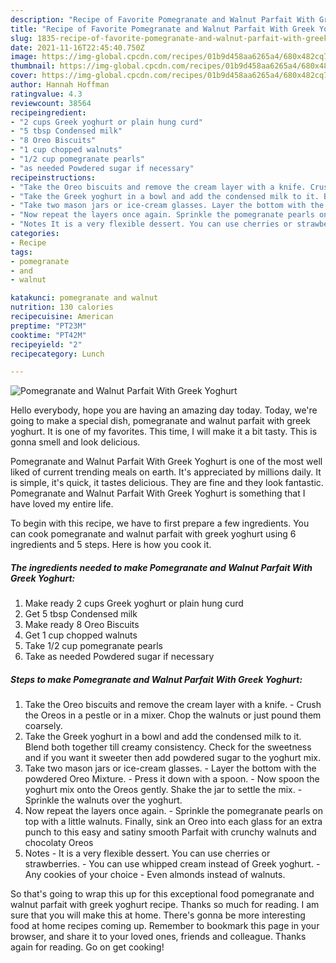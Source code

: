 ```yaml
---
description: "Recipe of Favorite Pomegranate and Walnut Parfait With Greek Yoghurt"
title: "Recipe of Favorite Pomegranate and Walnut Parfait With Greek Yoghurt"
slug: 1835-recipe-of-favorite-pomegranate-and-walnut-parfait-with-greek-yoghurt
date: 2021-11-16T22:45:40.750Z
image: https://img-global.cpcdn.com/recipes/01b9d458aa6265a4/680x482cq70/pomegranate-and-walnut-parfait-with-greek-yoghurt-recipe-main-photo.jpg
thumbnail: https://img-global.cpcdn.com/recipes/01b9d458aa6265a4/680x482cq70/pomegranate-and-walnut-parfait-with-greek-yoghurt-recipe-main-photo.jpg
cover: https://img-global.cpcdn.com/recipes/01b9d458aa6265a4/680x482cq70/pomegranate-and-walnut-parfait-with-greek-yoghurt-recipe-main-photo.jpg
author: Hannah Hoffman
ratingvalue: 4.3
reviewcount: 38564
recipeingredient:
- "2 cups Greek yoghurt or plain hung curd"
- "5 tbsp Condensed milk"
- "8 Oreo Biscuits"
- "1 cup chopped walnuts"
- "1/2 cup pomegranate pearls"
- "as needed Powdered sugar if necessary"
recipeinstructions:
- "Take the Oreo biscuits and remove the cream layer with a knife. Crush the Oreos in a pestle or in a mixer. Chop the walnuts or just pound them coarsely."
- "Take the Greek yoghurt in a bowl and add the condensed milk to it. Blend both together till creamy consistency. Check for the sweetness and if you want it sweeter then add powdered sugar to the yoghurt mix."
- "Take two mason jars or ice-cream glasses. Layer the bottom with the powdered Oreo Mixture. Press it down with a spoon. Now spoon the yoghurt mix onto the Oreos gently. Shake the jar to settle the mix. Sprinkle the walnuts over the yoghurt."
- "Now repeat the layers once again. Sprinkle the pomegranate pearls on top with a little walnuts. Finally, sink an Oreo into each glass for an extra punch to this easy and satiny smooth Parfait with crunchy walnuts and chocolaty Oreos"
- "Notes It is a very flexible dessert. You can use cherries or strawberries. You can use whipped cream instead of Greek yoghurt. Any cookies of your choice Even almonds instead of walnuts."
categories:
- Recipe
tags:
- pomegranate
- and
- walnut

katakunci: pomegranate and walnut 
nutrition: 130 calories
recipecuisine: American
preptime: "PT23M"
cooktime: "PT42M"
recipeyield: "2"
recipecategory: Lunch

---
```



![Pomegranate and Walnut Parfait With Greek Yoghurt](https://img-global.cpcdn.com/recipes/01b9d458aa6265a4/680x482cq70/pomegranate-and-walnut-parfait-with-greek-yoghurt-recipe-main-photo.jpg)

Hello everybody, hope you are having an amazing day today. Today, we're going to make a special dish, pomegranate and walnut parfait with greek yoghurt. It is one of my favorites. This time, I will make it a bit tasty. This is gonna smell and look delicious.



Pomegranate and Walnut Parfait With Greek Yoghurt is one of the most well liked of current trending meals on earth. It's appreciated by millions daily. It is simple, it's quick, it tastes delicious. They are fine and they look fantastic. Pomegranate and Walnut Parfait With Greek Yoghurt is something that I have loved my entire life.


To begin with this recipe, we have to first prepare a few ingredients. You can cook pomegranate and walnut parfait with greek yoghurt using 6 ingredients and 5 steps. Here is how you cook it.

<!--inarticleads1-->

##### The ingredients needed to make Pomegranate and Walnut Parfait With Greek Yoghurt:

1. Make ready 2 cups Greek yoghurt or plain hung curd
1. Get 5 tbsp Condensed milk
1. Make ready 8 Oreo Biscuits
1. Get 1 cup chopped walnuts
1. Take 1/2 cup pomegranate pearls
1. Take as needed Powdered sugar if necessary




<!--inarticleads2-->

##### Steps to make Pomegranate and Walnut Parfait With Greek Yoghurt:

1. Take the Oreo biscuits and remove the cream layer with a knife. - Crush the Oreos in a pestle or in a mixer. Chop the walnuts or just pound them coarsely.
1. Take the Greek yoghurt in a bowl and add the condensed milk to it. Blend both together till creamy consistency. Check for the sweetness and if you want it sweeter then add powdered sugar to the yoghurt mix.
1. Take two mason jars or ice-cream glasses. - Layer the bottom with the powdered Oreo Mixture. - Press it down with a spoon. - Now spoon the yoghurt mix onto the Oreos gently. Shake the jar to settle the mix. - Sprinkle the walnuts over the yoghurt.
1. Now repeat the layers once again. - Sprinkle the pomegranate pearls on top with a little walnuts. Finally, sink an Oreo into each glass for an extra punch to this easy and satiny smooth Parfait with crunchy walnuts and chocolaty Oreos
1. Notes - It is a very flexible dessert. You can use cherries or strawberries. - You can use whipped cream instead of Greek yoghurt. - Any cookies of your choice - Even almonds instead of walnuts.




So that's going to wrap this up for this exceptional food pomegranate and walnut parfait with greek yoghurt recipe. Thanks so much for reading. I am sure that you will make this at home. There's gonna be more interesting food at home recipes coming up. Remember to bookmark this page in your browser, and share it to your loved ones, friends and colleague. Thanks again for reading. Go on get cooking!

